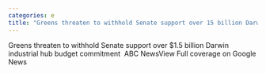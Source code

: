 ```yaml
---
categories: e
title: "Greens threaten to withhold Senate support over 15 billion Darwin industrial hub budget commitment  ABC News"
---
```

Greens threaten to withhold Senate support over $1.5 billion Darwin industrial hub budget commitment&nbsp;&nbsp;ABC NewsView Full coverage on Google News